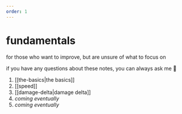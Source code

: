 ```yaml
---
order: 1
---
```


# fundamentals

for those who want to improve, but are unsure of what to focus on

if you have any questions about these notes, you can always ask me 🙂

1. [[the-basics|the basics]]
2. [[speed]]
3. [[damage-delta|damage delta]]
4. *coming eventually* <!-- [[space]] -->
5. *coming eventually* <!-- [[intro-to-macro|intro to macro]] -->

